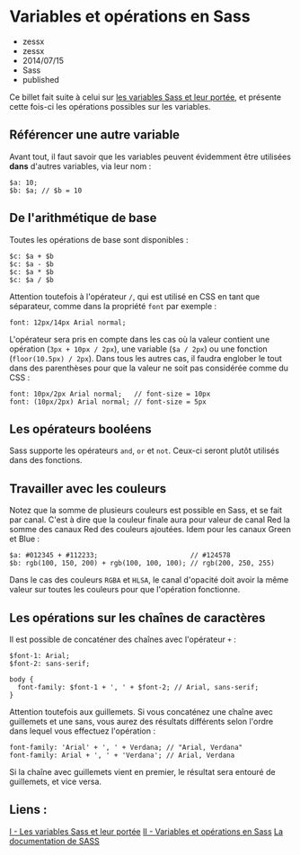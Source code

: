 # Variables et opérations en Sass
- zessx
- zessx
- 2014/07/15
- Sass
- published

Ce billet fait suite à celui sur [les variables Sass et leur portée](http://blog.smarchal.com/les-variables-sass-et-leur-portee), et présente cette fois-ci les opérations possibles sur les variables.

## Référencer une autre variable

Avant tout, il faut savoir que les variables peuvent évidemment être utilisées **dans** d'autres variables, via leur nom :

	$a: 10;
	$b: $a; // $b = 10

## De l'arithmétique de base

Toutes les opérations de base sont disponibles :

	$c: $a + $b
	$c: $a - $b
	$c: $a * $b
	$c: $a / $b

Attention toutefois à l'opérateur `/`, qui est utilisé en CSS en tant que séparateur, comme dans la propriété `font` par exemple :

	font: 12px/14px Arial normal;

L'opérateur sera pris en compte dans les cas où la valeur contient une opération (`3px + 10px / 2px`), une variable (`$a / 2px`) ou une fonction (`floor(10.5px) / 2px`).
Dans tous les autres cas, il faudra englober le tout dans des parenthèses pour que la valeur ne soit pas considérée comme du CSS :

	font: 10px/2px Arial normal;   // font-size = 10px
	font: (10px/2px) Arial normal; // font-size = 5px

## Les opérateurs booléens

Sass supporte les opérateurs `and`, `or` et `not`. Ceux-ci seront plutôt utilisés dans des fonctions.

## Travailler avec les couleurs

Notez que la somme de plusieurs couleurs est possible en Sass, et se fait par canal. C'est à dire que la couleur finale aura pour valeur de canal Red la somme des canaux Red des couleurs ajoutées.
Idem pour les canaux Green et Blue :

	$a: #012345 + #112233;                       // #124578
	$b: rgb(100, 150, 200) + rgb(100, 100, 100); // rgb(200, 250, 255)

Dans le cas des couleurs `RGBA` et `HLSA`, le canal d'opacité doit avoir la même valeur sur toutes les couleurs pour que l'opération fonctionne.

## Les opérations sur les chaînes de caractères

Il est possible de concaténer des chaînes avec l'opérateur `+` :

	$font-1: Arial;
	$font-2: sans-serif;

	body {
	  font-family: $font-1 + ', ' + $font-2; // Arial, sans-serif;
	}

Attention toutefois aux guillemets. Si vous concaténez une chaîne avec guillemets et une sans, vous aurez des résultats différents selon l'ordre dans lequel vous effectuez l'opération :

	font-family: 'Arial' + ', ' + Verdana; // "Arial, Verdana"
	font-family: Arial + ', ' + 'Verdana'; // Arial, Verdana

Si la chaîne avec guillemets vient en premier, le résultat sera entouré de guillemets, et vice versa.

## Liens :
[I - Les variables Sass et leur portée](http://blog.smarchal.com/les-variables-sass)
[II - Variables et opérations en Sass](http://blog.smarchal.com/variables-et-operations-en-sass)
[La documentation de SASS](http://sass-lang.com/documentation/file.SASS_REFERENCE.html)